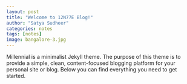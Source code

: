 ```yaml
---
layout: post
title: "Welcome to 12N77E Blog!"
author: "Satya Sudheer"
categories: notes
tags: [notes]
image: bangalore-3.jpg
---
```


Millennial is a minimalist Jekyll theme. The purpose of this theme is to provide a simple, clean, content-focused blogging platform for your personal site or blog. Below you can find everything you need to get started.
